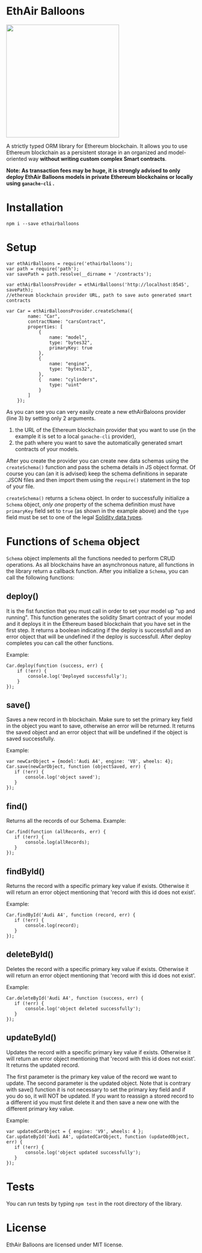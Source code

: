 # EthAir Balloons
<img src="https://raw.githubusercontent.com/petrosDemetrakopoulos/ethairballoons/master/logo_official.png" width="300">


A strictly typed ORM library for Ethereum blockchain.
It allows you to use Ethereum blockchain as a persistent storage in an organized and model-oriented way <strong>without writing custom complex Smart contracts</strong>.


<strong>Note:
As transaction fees may be huge, it is strongly advised to only deploy EthAir Balloons models in private Ethereum blockchains or locally using
`ganache-cli` .
</strong>


# Installation
```
npm i --save ethairballoons
```

# Setup

```JS
var ethAirBalloons = require('ethairballoons');
var path = require('path');
var savePath = path.resolve(__dirname + '/contracts');

var ethAirBalloonsProvider = ethAirBalloons('http://localhost:8545', savePath); 
//ethereum blockchain provider URL, path to save auto generated smart contracts

var Car = ethAirBalloonsProvider.createSchema({
		name: "Car",
		contractName: "carsContract",
		properties: [
		    {
		        name: "model",
				type: "bytes32",
				primaryKey: true
			},
			{ 
			    name: "engine",
			    type: "bytes32",
			},
			{   name: "cylinders",
				type: "uint"
			}
		]
	});

```

As you can see you can very easily create a new ethAirBaloons provider (line 3) by setting only 2 arguments.
1) the URL of the Ethereum blockchain provider that you want to use
(in the example it is set to a local `ganache-cli` provider),
2) the path where you want to save the automatically generated smart contracts of your models.

After you create the provider you can create new data schemas using the `createSchema()` function and pass the schema details in JS object format.
Of course you can (an it is advised) keep the schema definitions in separate .JSON files and then import them using the `require()` statement in the top of your file.


 `createSchema()` returns a  `Schema` object.
 In order to successfully initialize a `Schema` object, *only one* property
 of the schema definition must have `primaryKey` field set to `true` (as shown in the example above)
 and the `type` field must be set to one of the legal [Solidity data types](https://solidity.readthedocs.io/en/v0.5.3/types.html).

 # Functions of `Schema` object
`Schema` object implements all the functions needed to perform CRUD operations.
As all blockchains have an asynchronous nature, all functions in the library return a callback function.
After you initialize a `Schema`, you can call the following functions:

deploy()
--------
It is the fist function that you must call in order to set your model up "up and running".
This function generates the solidity Smart contract of your model and it deploys
it in the Ethereum based blockchain that you have set in the first step.
It returns a boolean indicating if the deploy is successfull and an error object that will be undefined if the deploy is successfull.
After deploy completes you can call the other functions.

Example:

```JS
Car.deploy(function (success, err) {
    if (!err) {
        console.log('Deployed successfully');
    }
});
```

save()
------
Saves a new record in th blockchain. Make sure to set the primary key field in the object you want to save, otherwise an error will be returned.
It returns the saved object and an error object that will be undefined if the object is saved successfully.

Example:
 ```JS
var newCarObject = {model:'Audi A4', engine: 'V8', wheels: 4};
Car.save(newCarObject, function (objectSaved, err) {
    if (!err) {
        console.log('object saved');
    }
});
```

find()
------
Returns all the records of our Schema.
Example:
 ```JS
Car.find(function (allRecords, err) {
    if (!err) {
        console.log(allRecords);
    }
});
```

findById()
----------
Returns the record with a specific primary key value if exists.
Otherwise it will return an error object mentioning that 'record with this id does not exist'.

Example:
 ```JS
Car.findById('Audi A4', function (record, err) {
    if (!err) {
        console.log(record);
    } 
});
```


deleteById()
------------
Deletes the record with a specific primary key value if exists.
Otherwise it will return an error object mentioning that 'record with this id does not exist'.

Example:
 ```JS
Car.deleteById('Audi A4', function (success, err) {
    if (!err) {
        console.log('object deleted successfully');
    } 
});
```

updateById()
------------
Updates the record with a specific primary key value if exists.
Otherwise it will return an error object mentioning that 'record with this id does not exist'.
It returns the updated record.

The first parameter is the primary key value of the record we want to update.
The second parameter is the updated object.
Note that is contrary with save() function it is not necessary to set the primary key field and if you do so, it will NOT be updated.
If you want to reassign a stored record to a different id you must first delete it and then save a new one with the different primary key value.

Example:
 ```JS
var updatedCarObject = { engine: 'V9', wheels: 4 };
Car.updateById('Audi A4', updatedCarObject, function (updatedObject, err) {
    if (!err) {
        console.log('object updated successfully');
    } 
});
```

# Tests
You can run tests by typing `npm test` in the root directory of the library.

# License
EthAir Balloons are licensed under MIT license.
